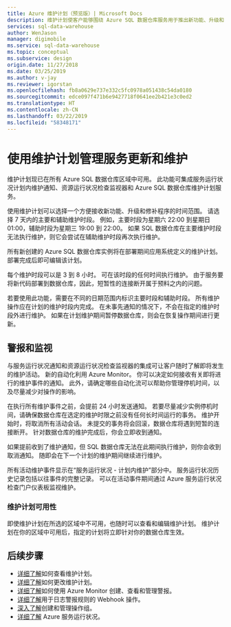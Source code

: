 ```yaml
---
title: Azure 维护计划（预览版）| Microsoft Docs
description: 维护计划使客户能够围绕 Azure SQL 数据仓库服务用于推出新功能、升级和修补程序的必要计划性维护事件进行规划。
services: sql-data-warehouse
author: WenJason
manager: digimobile
ms.service: sql-data-warehouse
ms.topic: conceptual
ms.subservice: design
origin.date: 11/27/2018
ms.date: 03/25/2019
ms.author: v-jay
ms.reviewer: igorstan
ms.openlocfilehash: fb8a0629e737e332c5fc0978a051438c54da0180
ms.sourcegitcommit: edce097f471b6e9427718f0641ee2b421e3c0ed2
ms.translationtype: HT
ms.contentlocale: zh-CN
ms.lasthandoff: 03/22/2019
ms.locfileid: "58348171"
---
```

# <a name="use-maintenance-schedules-to-manage-service-updates-and-maintenance"></a>使用维护计划管理服务更新和维护

维护计划现已在所有 Azure SQL 数据仓库区域中可用。 此功能可集成服务运行状况计划内维护通知、资源运行状况检查监视器和 Azure SQL 数据仓库维护计划服务。

使用维护计划可以选择一个方便接收新功能、升级和修补程序的时间范围。 请选择 7 天内的主要和辅助维护时段。 例如，主要时段为星期六 22:00 到星期日 01:00，辅助时段为星期三 19:00 到 22:00。 如果 SQL 数据仓库在主要维护时段无法执行维护，则它会尝试在辅助维护时段再次执行维护。

所有新创建的 Azure SQL 数据仓库实例将在部署期间应用系统定义的维护计划。 部署完成后即可编辑该计划。

每个维护时段可以是 3 到 8 小时。 可在该时段的任何时间执行维护。 由于服务要将新代码部署到数据仓库，因此，短暂性的连接断开属于预料之内的问题。 

若要使用此功能，需要在不同的日期范围内标识主要时段和辅助时段。 所有维护操作应在计划的维护时段内完成。 在未事先通知的情况下，不会在指定的维护时段外进行维护。 如果在计划维护期间暂停数据仓库，则会在恢复操作期间进行更新。  


## <a name="alerts-and-monitoring"></a>警报和监视

与服务运行状况通知和资源运行状况检查监视器的集成可让客户随时了解即将发生的维护活动。 新的自动化利用 Azure Monitor。 你可以决定如何接收有关即将进行的维护事件的通知。 此外，请确定哪些自动化流可以帮助你管理停机时间，以及尽量减少对操作的影响。

在执行所有维护事件之前，会提前 24 小时发送通知。 若要尽量减少实例停机时间，请确保数据仓库在选定的维护时限之前没有任何长时间运行的事务。 维护开始时，将取消所有活动会话。 未提交的事务将会回滚，数据仓库将遇到短暂的连接断开。 针对数据仓库的维护完成后，你会立即收到通知。 

如果提前收到了维护通知，但 SQL 数据仓库无法在此期间执行维护，则你会收到取消通知。 随即会在下一个计划的维护期间继续进行维护。
 
所有活动维护事件显示在“服务运行状况 - 计划内维护”部分中。 服务运行状况历史记录包括以往事件的完整记录。 可以在活动事件期间通过 Azure 服务运行状况检查门户仪表板监视维护。

### <a name="maintenance-schedule-availability"></a>维护计划可用性

即使维护计划在所选的区域中不可用，也随时可以查看和编辑维护计划。 维护计划在你的区域中可用后，指定的计划将立即针对你的数据仓库生效。


## <a name="next-steps"></a>后续步骤

- [详细了解](viewing-maintenance-schedule.md)如何查看维护计划。 
- [详细了解](changing-maintenance-schedule.md)如何更改维护计划。
- [详细了解](/azure-monitor/platform/alerts-metric)如何使用 Azure Monitor 创建、查看和管理警报。
- [详细了解](/azure-monitor/platform/alerts-log-webhook)用于日志警报规则的 Webhook 操作。
- [深入了解](/monitoring-and-diagnostics/monitoring-action-groups)创建和管理操作组。
- [详细了解](/service-health/service-health-overview) Azure 服务运行状况。








